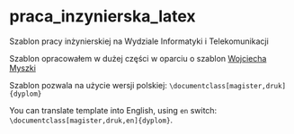 # praca_inzynierska_latex

Szablon pracy inżynierskiej na Wydziale Informatyki i Telekomunikacji 

Szablon opracowałem w dużej części w oparciu o szablon [Wojciecha Myszki](@wojciechmyszka)

Szablon pozwala na użycie wersji polskiej: `\documentclass[magister,druk]{dyplom}`

You can translate template into English, using `en` switch: `\documentclass[magister,druk,en]{dyplom}`.

